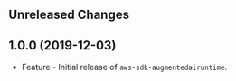 Unreleased Changes
------------------

1.0.0 (2019-12-03)
------------------

* Feature - Initial release of `aws-sdk-augmentedairuntime`.

